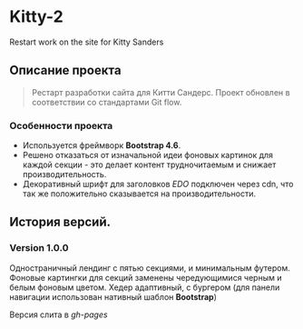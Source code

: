 # Kitty-2
Restart work on the site for Kitty Sanders

## Описание проекта
> Рестарт разработки сайта для Китти Сандерс. Проект обновлен в соответствии со стандартами Git flow.

### Особенности проекта

- Используется фреймворк **Bootstrap 4.6**.
- Решено отказаться от изначальной идеи фоновых картинок для каждой секции - это делает контент трудночитаемым и снижает производительность.
- Декоративный шрифт для заголовков *EDO* подключен через cdn, что так же положительно сказывается на производительности.

## История версий.

### Version 1.0.0

Одностраничный лендинг с пятью секциями, и минимальным футером. Фоновые картингки для секций заменены чередующимися черным и белым фоновым цветом. Хедер адаптивный, с бургером (для панели навигации использован нативный шаблон **Bootstrap**)

Версия слита в *gh-pages*


